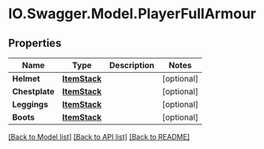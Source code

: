 # IO.Swagger.Model.PlayerFullArmour
## Properties

Name | Type | Description | Notes
------------ | ------------- | ------------- | -------------
**Helmet** | [**ItemStack**](ItemStack.md) |  | [optional] 
**Chestplate** | [**ItemStack**](ItemStack.md) |  | [optional] 
**Leggings** | [**ItemStack**](ItemStack.md) |  | [optional] 
**Boots** | [**ItemStack**](ItemStack.md) |  | [optional] 

[[Back to Model list]](../README.md#documentation-for-models) [[Back to API list]](../README.md#documentation-for-api-endpoints) [[Back to README]](../README.md)

